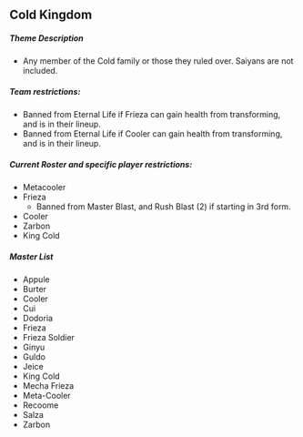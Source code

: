 ## Cold Kingdom

##### Theme Description
- Any member of the Cold family or those they ruled over. Saiyans are not included. 

##### Team restrictions:
  - Banned from Eternal Life if Frieza can gain health from transforming, and is in their lineup.
  - Banned from Eternal Life if Cooler can gain health from transforming, and is in their lineup.

##### Current Roster and specific player restrictions:

- Metacooler
- Frieza
  - Banned from Master Blast, and Rush Blast (2) if starting in 3rd form.
- Cooler
- Zarbon
- King Cold
  
##### Master List
- Appule
- Burter
- Cooler
- Cui
- Dodoria
- Frieza
- Frieza Soldier
- Ginyu
- Guldo
- Jeice
- King Cold
- Mecha Frieza
- Meta-Cooler
- Recoome
- Salza
- Zarbon
